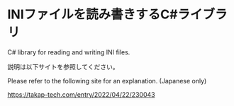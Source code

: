 # INIファイルを読み書きするC#ライブラリ

C# library for reading and writing INI files.

説明は以下サイトを参照してください。

Please refer to the following site for an explanation. (Japanese only)

https://takap-tech.com/entry/2022/04/22/230043
